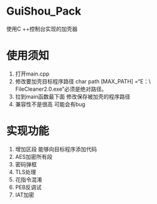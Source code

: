 # GuiShou_Pack

使用C ++控制台实现的加壳器

# 使用须知

1. 打开main.cpp
2. 修改要加壳目标程序路径 char path [MAX_PATH] =“E：\ FileCleaner2.0.exe”必须是绝对路径。
3. 拉到main函数最下面 修改保存被加壳的程序路径
4. 兼容性不是很高 可能会有bug

# 实现功能

1. 增加区段 能够向目标程序添加代码 
2. AES加密所有段
3. 密码弹框 
4. TLS处理    
5. 花指令混淆
6. PEB反调试
7. IAT加密                                  

